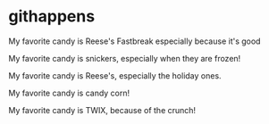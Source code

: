 # githappens

My favorite candy is Reese's Fastbreak especially because it's good

My favorite candy is snickers,
especially when they are frozen!

My favorite candy is Reese's, especially the holiday ones.

My favorite candy is candy corn!

My favorite candy is TWIX, because of the crunch!

